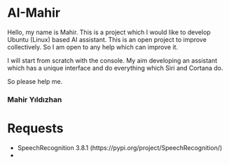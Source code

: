 # AI-Mahir

Hello, my name is Mahir. This is a project which I would like to develop Ubuntu (Linux) based AI assistant. This is an open project to improve collectively. So I am open to any help which can improve it.

I will start from scratch with the console. My aim developing an assistant which has a unique interface and do everything which Siri and Cortana do.

So please help me.

<h3>Mahir Yıldızhan</h3
https://mahiryildizhan.com/

<hr>
<h1>Requests</h1>
<ul>
<li>SpeechRecognition 3.8.1 (https://pypi.org/project/SpeechRecognition/)</li>
<li></li>
</ul> 
